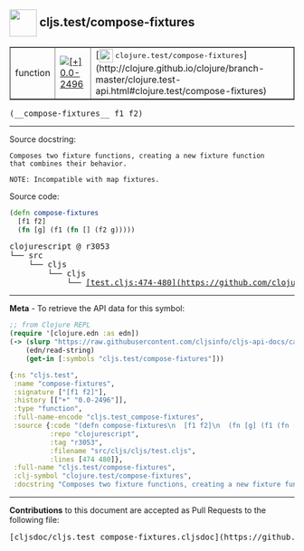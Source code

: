 ## <img width="48px" valign="middle" src="http://i.imgur.com/Hi20huC.png"> cljs.test/compose-fixtures

 <table border="1">
<tr>

<td>function</td>
<td><a href="https://github.com/cljsinfo/cljs-api-docs/tree/0.0-2496"><img valign="middle" alt="[+] 0.0-2496" src="https://img.shields.io/badge/+-0.0--2496-lightgrey.svg"></a> </td>
<td>
[<img height="24px" valign="middle" src="http://i.imgur.com/1GjPKvB.png"> <samp>clojure.test/compose-fixtures</samp>](http://clojure.github.io/clojure/branch-master/clojure.test-api.html#clojure.test/compose-fixtures)
</td>
</tr>
</table>

 <samp>
(__compose-fixtures__ f1 f2)<br>
</samp>

---




Source docstring:

```
Composes two fixture functions, creating a new fixture function
that combines their behavior.

NOTE: Incompatible with map fixtures.
```

Source code:

```clj
(defn compose-fixtures
  [f1 f2]
  (fn [g] (f1 (fn [] (f2 g)))))
```

 <pre>
clojurescript @ r3053
└── src
    └── cljs
        └── cljs
            └── <ins>[test.cljs:474-480](https://github.com/clojure/clojurescript/blob/r3053/src/cljs/cljs/test.cljs#L474-L480)</ins>
</pre>


---

__Meta__ - To retrieve the API data for this symbol:

```clj
;; from Clojure REPL
(require '[clojure.edn :as edn])
(-> (slurp "https://raw.githubusercontent.com/cljsinfo/cljs-api-docs/catalog/cljs-api.edn")
    (edn/read-string)
    (get-in [:symbols "cljs.test/compose-fixtures"]))
```

```clj
{:ns "cljs.test",
 :name "compose-fixtures",
 :signature ["[f1 f2]"],
 :history [["+" "0.0-2496"]],
 :type "function",
 :full-name-encode "cljs.test_compose-fixtures",
 :source {:code "(defn compose-fixtures\n  [f1 f2]\n  (fn [g] (f1 (fn [] (f2 g)))))",
          :repo "clojurescript",
          :tag "r3053",
          :filename "src/cljs/cljs/test.cljs",
          :lines [474 480]},
 :full-name "cljs.test/compose-fixtures",
 :clj-symbol "clojure.test/compose-fixtures",
 :docstring "Composes two fixture functions, creating a new fixture function\nthat combines their behavior.\n\nNOTE: Incompatible with map fixtures."}

```

---

__Contributions__ to this document are accepted as Pull Requests to the following file:

 <pre>
[cljsdoc/cljs.test_compose-fixtures.cljsdoc](https://github.com/cljsinfo/cljs-api-docs/blob/master/cljsdoc/cljs.test_compose-fixtures.cljsdoc)
</pre>

